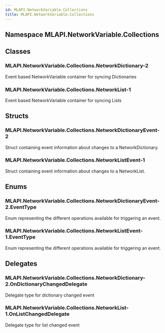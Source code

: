 ```yaml
---  
id: MLAPI.NetworkVariable.Collections  
title: MLAPI.NetworkVariable.Collections  
---
```


## Namespace MLAPI.NetworkVariable.Collections

<div class="markdown level0 summary">

</div>

<div class="markdown level0 conceptual">

</div>

<div class="markdown level0 remarks">

</div>

## Classes

### MLAPI.NetworkVariable.Collections.NetworkDictionary-2

<div class="section">

Event based NetworkVariable container for syncing Dictionaries

</div>

### MLAPI.NetworkVariable.Collections.NetworkList-1

<div class="section">

Event based NetworkVariable container for syncing Lists

</div>

## Structs

### MLAPI.NetworkVariable.Collections.NetworkDictionaryEvent-2

<div class="section">

Struct containing event information about changes to a
NetworkDictionary.

</div>

### MLAPI.NetworkVariable.Collections.NetworkListEvent-1

<div class="section">

Struct containing event information about changes to a NetworkList.

</div>

## Enums

### MLAPI.NetworkVariable.Collections.NetworkDictionaryEvent-2.EventType

<div class="section">

Enum representing the different operations available for triggering an
event.

</div>

### MLAPI.NetworkVariable.Collections.NetworkListEvent-1.EventType

<div class="section">

Enum representing the different operations available for triggering an
event.

</div>

## Delegates

### MLAPI.NetworkVariable.Collections.NetworkDictionary-2.OnDictionaryChangedDelegate

<div class="section">

Delegate type for dictionary changed event

</div>

### MLAPI.NetworkVariable.Collections.NetworkList-1.OnListChangedDelegate

<div class="section">

Delegate type for list changed event

</div>
